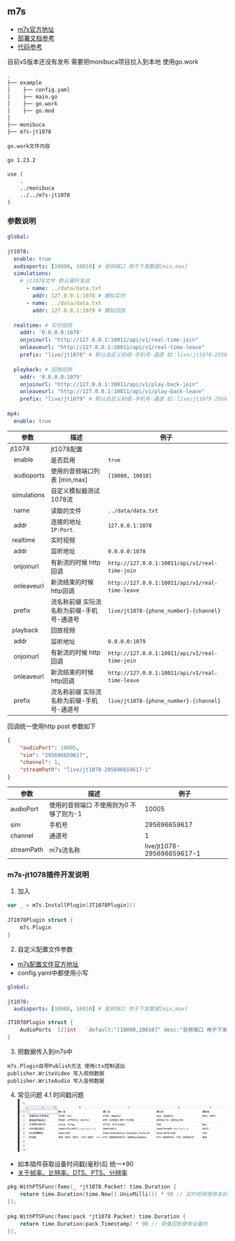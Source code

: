 <h2 id="m7s"> m7s </h2>

- [m7s官方地址](https://monibuca.com)
- [部署文档参考](https://blog.csdn.net/vanjoge/article/details/108319078)
- [代码参考](./main.go)

目前v5版本还没有发布 需要把monibuca项目拉入到本地 使用go.work

```
.
├── example
│    ├── config.yaml
│    ├── main.go
│    ├── go.work
│    ├── go.mod
│
├── monibuca
├── m7s-jt1078

go.work文件内容

go 1.23.2

use (
    .
    ../monibuca
    ../../m7s-jt1078
)
```

<h3>参数说明</h3>

``` yaml
global:

jt1078:
  enable: true
  audioports: [10000, 10010] # 音频端口 用于下发数据[min,max]
  simulations:
    # jt1078文件 默认循环发送
      - name: ../data/data.txt
        addr: 127.0.0.1:1078 # 模拟实时
      - name: ../data/data.txt
        addr: 127.0.0.1:1079 # 模拟回放

  realtime: # 实时视频
    addr: '0.0.0.0:1078'
    onjoinurl: "http://127.0.0.1:10011/api/v1/real-time-join"
    onleaveurl: "http://127.0.0.1:10011/api/v1/real-time-leave"
    prefix: "live/jt1078" # 默认自定义前缀-手机号-通道 如：live/jt1078-295696659617-1

  playback: # 回放视频
    addr: '0.0.0.0:1079'
    onjoinurl: "http://127.0.0.1:10011/api/v1/play-back-join"
    onleaveurl: "http://127.0.0.1:10011/api/v1/play-back-leave"
    prefix: "live/jt1079" # 默认自定义前缀-手机号-通道 如：live/jt1079-295696659617-1

mp4:
  enable: true

```

| 参数           | 描述                                                              | 例子                                  |
|---------------------|------------------------------------------------------------|------------------------------------------|
| jt1078          	| jt1078配置                                               |                                          |
|  &nbsp; enable        | 是否启用                                                  | `true`                                   |
|  &nbsp; audioports    | 使用的音频端口列表 [min,max]                               | `[10000, 10010]`                         |
|  &nbsp;simulations   	| 自定义模拟器测试1078流                                     |                                          |
|   &nbsp;&nbsp;name    | 读取的文件                                                | `../data/data.txt`                       |
|   &nbsp;&nbsp;addr    | 连接的地址 `IP:Port`.                                     | `127.0.0.1:1078`                         |
| &nbsp;realtime        | 实时视频                                                  |                                          |
|   &nbsp;&nbsp;addr          | 监听地址                                            | `0.0.0.0:1078`                           |
|   &nbsp;&nbsp;onjoinurl     | 有新流的时候 http回调                                 | `http://127.0.0.1:10011/api/v1/real-time-join` |
|   &nbsp;&nbsp;onleaveurl    | 新流结束的时候 http回调                               | `http://127.0.0.1:10011/api/v1/real-time-leave` |
|   &nbsp;&nbsp;prefix        | 流名称前缀 实际流名称为前缀-手机号-通道号                | `live/jt1078-{phone_number}-{channel}`   |
| &nbsp;playback              | 回放视频                                            |                                          |
|   &nbsp;&nbsp;addr          | 监听地址                                            | `0.0.0.0:1079`                           |
|   &nbsp;&nbsp;onjoinurl     | 有新流的时候 http回调                                 | `http://127.0.0.1:10011/api/v1/real-time-join` |
|   &nbsp;&nbsp;onleaveurl    | 新流结束的时候 http回调                               | `http://127.0.0.1:10011/api/v1/real-time-leave` |
|   &nbsp;&nbsp;prefix        | 流名称前缀 实际流名称为前缀-手机号-通道号                 | `live/jt1078-{phone_number}-{channel}`   |

回调统一使用http post 参数如下
``` json
{
    "audioPort": 10005,
    "sim": "295696659617",
    "channel": 1,
    "streamPath": "live/jt1078-295696659617-1"
}
```

| 参数           | 描述               | 例子          |
|----------------|----------------------------|-----------|
| audioPort      | 使用的音频端口 不使用则为0 不够了则为-1   | 10005            |
| sim            | 手机号                      | 295696659617   |
| channel        | 通道号                      | 1                 |
| streamPath     | m7s流名称                   | live/jt1078-295696659617-1   |

<h3>m7s-jt1078插件开发说明</h3>

1. 加入

``` go
var _ = m7s.InstallPlugin[JT1078Plugin]()

JT1078Plugin struct {
    m7s.Plugin
}
```

2. 自定义配置文件参数

- [m7s配置文件官方地址](https://monibuca.com/docs/guide/config.html)
- config.yaml中都使用小写
``` yaml
global:

jt1078:
  audioports: [10000, 10010] # 音频端口 用于下发数据[min,max]
```

``` go
JT1078Plugin struct {
    AudioPorts  [2]int   `default:"[10000,10010]" desc:"音频端口 用于下发数据"`
}
```

3. 把数据传入到m7s中

```
m7s.Plugin自带Publish方法 使用ctx控制退出
publisher.WriteVideo 写入视频数据
publisher.WriteAudio 写入音频数据
```

4. 常见问题
4.1 时间戳问题
![m7s时间戳](./testdata/m7s.png)

- 如本插件获取设备时间戳(毫秒)后 统一*90
- [关于帧率、比特率、DTS、PTS、分辨率](https://maxwellqi.github.io/ios-edcoder-fps-dts-etc/)

``` go
pkg.WithPTSFunc(func(_ *jt1078.Packet) time.Duration {
    return time.Duration(time.Now().UnixMilli()) * 90 // 实时视频使用本机时间戳 毫秒
}),

pkg.WithPTSFunc(func(pack *jt1078.Packet) time.Duration {
    return time.Duration(pack.Timestamp) * 90 // 录像回放使用设备的
}),
```